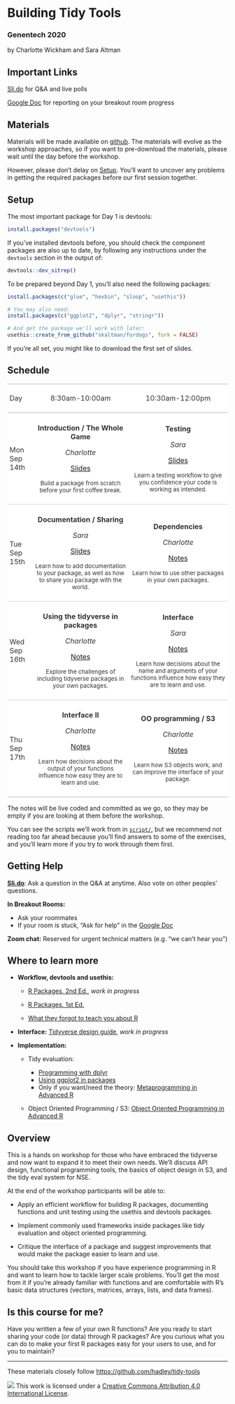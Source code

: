 
<!-- README.md is generated from README.Rmd. Please edit that file -->

# Building Tidy Tools

### Genentech 2020

by Charlotte Wickham and Sara Altman

## Important Links

[Sli.do](https://app.sli.do/event/71rqfi1i) for Q\&A and live polls

[Google
Doc](https://docs.google.com/document/d/1vahqtJ2d8zoidy1jZ19w3fxEBNWXY0YSarwtuoo-rkA/edit?usp=sharing)
for reporting on your breakout room progress

## Materials

Materials will be made available on
[github](https://github.com/cwickham/genentech-build-tidy-tools). The
materials will evolve as the workshop approaches, so if you want to
pre-download the materials, please wait until the day before the
workshop.

However, please don’t delay on [Setup](#setup). You’ll want to uncover
any problems in getting the required packages before our first session
together.

## Setup

<!-- Fix later to generate from content of repo like https://github.com/hadley/tidy-tools/blob/master/README.Rmd -->

The most important package for Day 1 is devtools:

``` r
install.packages("devtools")
```

If you’ve installed devtools before, you should check the component
packages are also up to date, by following any instructions under the
`devtools` section in the output of:

``` r
devtools::dev_sitrep()
```

To be prepared beyond Day 1, you’ll also need the following packages:

``` r
install.packages(c("glue", "hexbin", "sloop", "usethis"))
```

``` r
# You may also need:
install.packages(c("ggplot2", "dplyr", "stringr"))

# And get the package we'll work with later:
usethis::create_from_github("skaltman/fordogs", fork = FALSE)
```

<!-- 
* When you're done, put a green post-it on your computer. 
* If you need help, put up a pink post-it.
-->

If you’re all set, you might like to download the first set of slides.

## Schedule

<!--html_preserve-->

<table style="font-family: -apple-system, BlinkMacSystemFont, 'Segoe UI', Roboto, Oxygen, Ubuntu, Cantarell, 'Helvetica Neue', 'Fira Sans', 'Droid Sans', Arial, sans-serif; display: table; border-collapse: collapse; margin-left: auto; margin-right: auto; color: #333333; font-size: 16px; background-color: #FFFFFF; width: auto; border-top-style: solid; border-top-width: 2px; border-top-color: #A8A8A8; border-right-style: none; border-right-width: 2px; border-right-color: #D3D3D3; border-bottom-style: solid; border-bottom-width: 2px; border-bottom-color: #A8A8A8; border-left-style: none; border-left-width: 2px; border-left-color: #D3D3D3;">

<thead style="border-top-style: solid; border-top-width: 2px; border-top-color: #D3D3D3; border-bottom-style: solid; border-bottom-width: 2px; border-bottom-color: #D3D3D3; border-left-style: none; border-left-width: 1px; border-left-color: #D3D3D3; border-right-style: none; border-right-width: 1px; border-right-color: #D3D3D3;">

<tr>

<th style="color: #333333; background-color: #FFFFFF; font-size: 100%; font-weight: normal; text-transform: inherit; border-left-style: none; border-left-width: 1px; border-left-color: #D3D3D3; border-right-style: none; border-right-width: 1px; border-right-color: #D3D3D3; vertical-align: bottom; padding-top: 5px; padding-bottom: 6px; padding-left: 5px; padding-right: 5px; overflow-x: hidden; text-align: left;" rowspan="1" colspan="1">

Day

</th>

<th style="color: #333333; background-color: #FFFFFF; font-size: 100%; font-weight: normal; text-transform: inherit; border-left-style: none; border-left-width: 1px; border-left-color: #D3D3D3; border-right-style: none; border-right-width: 1px; border-right-color: #D3D3D3; vertical-align: bottom; padding-top: 5px; padding-bottom: 6px; padding-left: 5px; padding-right: 5px; overflow-x: hidden; text-align: center;" rowspan="1" colspan="1">

8:30am-10:00am

</th>

<th style="color: #333333; background-color: #FFFFFF; font-size: 100%; font-weight: normal; text-transform: inherit; border-left-style: none; border-left-width: 1px; border-left-color: #D3D3D3; border-right-style: none; border-right-width: 1px; border-right-color: #D3D3D3; vertical-align: bottom; padding-top: 5px; padding-bottom: 6px; padding-left: 5px; padding-right: 5px; overflow-x: hidden; text-align: center;" rowspan="1" colspan="1">

10:30am-12:00pm

</th>

</tr>

</thead>

<tbody style="border-top-style: solid; border-top-width: 2px; border-top-color: #D3D3D3; border-bottom-style: solid; border-bottom-width: 2px; border-bottom-color: #D3D3D3;">

<tr>

<td style="padding-top: 8px; padding-bottom: 8px; padding-left: 5px; padding-right: 5px; margin: 10px; border-top-style: solid; border-top-width: 1px; border-top-color: #D3D3D3; border-left-style: none; border-left-width: 1px; border-left-color: #D3D3D3; border-right-style: none; border-right-width: 1px; border-right-color: #D3D3D3; vertical-align: middle; overflow-x: hidden; text-align: left;">

<div class="gt_from_md">

<p>

Mon Sep 14th

</p>

</div>

</td>

<td style="padding-top: 8px; padding-bottom: 8px; padding-left: 5px; padding-right: 5px; margin: 10px; border-top-style: solid; border-top-width: 1px; border-top-color: #D3D3D3; border-left-style: none; border-left-width: 1px; border-left-color: #D3D3D3; border-right-style: none; border-right-width: 1px; border-right-color: #D3D3D3; vertical-align: middle; overflow-x: hidden; text-align: center;">

<div class="gt_from_md">

<p>

<strong>Introduction / The Whole Game</strong>

</p>

<p>

<em>Charlotte</em>

</p>

<p>

<a href="https://github.com/cwickham/genentech-build-tidy-tools/raw/master/1-intro.pdf">Slides</a>

</p>

<p>

<small>Build a package from scratch before your first coffee
break.</small>

</p>

</div>

</td>

<td style="padding-top: 8px; padding-bottom: 8px; padding-left: 5px; padding-right: 5px; margin: 10px; border-top-style: solid; border-top-width: 1px; border-top-color: #D3D3D3; border-left-style: none; border-left-width: 1px; border-left-color: #D3D3D3; border-right-style: none; border-right-width: 1px; border-right-color: #D3D3D3; vertical-align: middle; overflow-x: hidden; text-align: center;">

<div class="gt_from_md">

<p>

<strong>Testing</strong>

</p>

<p>

<em>Sara</em>

</p>

<p>

<a href="https://github.com/cwickham/genentech-build-tidy-tools/raw/master/2-testing.pdf">Slides</a>

</p>

<p>

<small>Learn a testing workflow to give you confidence your code is
working as intended.</small>

</p>

</div>

</td>

</tr>

<tr>

<td style="padding-top: 8px; padding-bottom: 8px; padding-left: 5px; padding-right: 5px; margin: 10px; border-top-style: solid; border-top-width: 1px; border-top-color: #D3D3D3; border-left-style: none; border-left-width: 1px; border-left-color: #D3D3D3; border-right-style: none; border-right-width: 1px; border-right-color: #D3D3D3; vertical-align: middle; overflow-x: hidden; text-align: left;">

<div class="gt_from_md">

<p>

Tue Sep 15th

</p>

</div>

</td>

<td style="padding-top: 8px; padding-bottom: 8px; padding-left: 5px; padding-right: 5px; margin: 10px; border-top-style: solid; border-top-width: 1px; border-top-color: #D3D3D3; border-left-style: none; border-left-width: 1px; border-left-color: #D3D3D3; border-right-style: none; border-right-width: 1px; border-right-color: #D3D3D3; vertical-align: middle; overflow-x: hidden; text-align: center;">

<div class="gt_from_md">

<p>

<strong>Documentation / Sharing</strong>

</p>

<p>

<em>Sara</em>

</p>

<p>

<a href="https://github.com/cwickham/genentech-build-tidy-tools/raw/master/3-sharing.pdf">Slides</a>

</p>

<p>

<small>Learn how to add documentation to your package, as well as how to
share you package with the world.</small>

</p>

</div>

</td>

<td style="padding-top: 8px; padding-bottom: 8px; padding-left: 5px; padding-right: 5px; margin: 10px; border-top-style: solid; border-top-width: 1px; border-top-color: #D3D3D3; border-left-style: none; border-left-width: 1px; border-left-color: #D3D3D3; border-right-style: none; border-right-width: 1px; border-right-color: #D3D3D3; vertical-align: middle; overflow-x: hidden; text-align: center;">

<div class="gt_from_md">

<p>

<strong>Dependencies</strong>

</p>

<p>

<em>Charlotte</em>

</p>

<p>

<a href="notes/4-dependencies.Rmd">Notes</a>

</p>

<p>

<small>Learn how to use other packages in your own packages.</small>

</p>

</div>

</td>

</tr>

<tr>

<td style="padding-top: 8px; padding-bottom: 8px; padding-left: 5px; padding-right: 5px; margin: 10px; border-top-style: solid; border-top-width: 1px; border-top-color: #D3D3D3; border-left-style: none; border-left-width: 1px; border-left-color: #D3D3D3; border-right-style: none; border-right-width: 1px; border-right-color: #D3D3D3; vertical-align: middle; overflow-x: hidden; text-align: left;">

<div class="gt_from_md">

<p>

Wed Sep 16th

</p>

</div>

</td>

<td style="padding-top: 8px; padding-bottom: 8px; padding-left: 5px; padding-right: 5px; margin: 10px; border-top-style: solid; border-top-width: 1px; border-top-color: #D3D3D3; border-left-style: none; border-left-width: 1px; border-left-color: #D3D3D3; border-right-style: none; border-right-width: 1px; border-right-color: #D3D3D3; vertical-align: middle; overflow-x: hidden; text-align: center;">

<div class="gt_from_md">

<p>

<strong>Using the tidyverse in packages</strong>

</p>

<p>

<em>Charlotte</em>

</p>

<p>

<a href="notes/5-tidyverse.Rmd">Notes</a>

</p>

<p>

<small>Explore the challenges of including tidyverse packages in your
own packages.</small>

</p>

</div>

</td>

<td style="padding-top: 8px; padding-bottom: 8px; padding-left: 5px; padding-right: 5px; margin: 10px; border-top-style: solid; border-top-width: 1px; border-top-color: #D3D3D3; border-left-style: none; border-left-width: 1px; border-left-color: #D3D3D3; border-right-style: none; border-right-width: 1px; border-right-color: #D3D3D3; vertical-align: middle; overflow-x: hidden; text-align: center;">

<div class="gt_from_md">

<p>

<strong>Interface</strong>

</p>

<p>

<em>Sara</em>

</p>

<p>

<a href="notes/6-interface.Rmd">Notes</a>

</p>

<p>

<small>Learn how decisions about the name and arguments of your
functions influence how easy they are to learn and use.</small>

</p>

</div>

</td>

</tr>

<tr>

<td style="padding-top: 8px; padding-bottom: 8px; padding-left: 5px; padding-right: 5px; margin: 10px; border-top-style: solid; border-top-width: 1px; border-top-color: #D3D3D3; border-left-style: none; border-left-width: 1px; border-left-color: #D3D3D3; border-right-style: none; border-right-width: 1px; border-right-color: #D3D3D3; vertical-align: middle; overflow-x: hidden; text-align: left;">

<div class="gt_from_md">

<p>

Thu Sep 17th

</p>

</div>

</td>

<td style="padding-top: 8px; padding-bottom: 8px; padding-left: 5px; padding-right: 5px; margin: 10px; border-top-style: solid; border-top-width: 1px; border-top-color: #D3D3D3; border-left-style: none; border-left-width: 1px; border-left-color: #D3D3D3; border-right-style: none; border-right-width: 1px; border-right-color: #D3D3D3; vertical-align: middle; overflow-x: hidden; text-align: center;">

<div class="gt_from_md">

<p>

<strong>Interface II</strong>

</p>

<p>

<em>Charlotte</em>

</p>

<p>

<a href="notes/7-interface-ii.Rmd">Notes</a>

</p>

<p>

<small>Learn how decisions about the output of your functions influence
how easy they are to learn and use.</small>

</p>

</div>

</td>

<td style="padding-top: 8px; padding-bottom: 8px; padding-left: 5px; padding-right: 5px; margin: 10px; border-top-style: solid; border-top-width: 1px; border-top-color: #D3D3D3; border-left-style: none; border-left-width: 1px; border-left-color: #D3D3D3; border-right-style: none; border-right-width: 1px; border-right-color: #D3D3D3; vertical-align: middle; overflow-x: hidden; text-align: center;">

<div class="gt_from_md">

<p>

<strong>OO programming / S3</strong>

</p>

<p>

<em>Charlotte</em>

</p>

<p>

<a href="notes/8-oop.Rmd">Notes</a>

</p>

<p>

<small>Learn how S3 objects work, and can improve the interface of your
package.</small>

</p>

</div>

</td>

</tr>

</tbody>

</table>

<!--/html_preserve-->

The notes will be live coded and committed as we go, so they may be
empty if you are looking at them before the workshop.

You can see the scripts we’ll work from in [`script/`](script/), but we
recommend not reading too far ahead because you’ll find answers to some
of the exercises, and you’ll learn more if you try to work through them
first.

## Getting Help

[**Sli.do**](https://app.sli.do/event/71rqfi1i): Ask a question in the
Q\&A at anytime. Also vote on other peoples’ questions.

**In Breakout Rooms:**

  - Ask your roommates
  - If your room is stuck, “Ask for help” in the [Google
    Doc](https://docs.google.com/document/d/1vahqtJ2d8zoidy1jZ19w3fxEBNWXY0YSarwtuoo-rkA/edit?usp=sharing)

**Zoom chat:** Reserved for urgent technical matters (e.g. “we can’t
hear you”)

## Where to learn more

  - **Workflow, devtools and usethis:**
    
      - [R Packages, 2nd Ed.](https://r-pkgs.org/), *work in progress*
    
      - [R Packages, 1st Ed.](http://r-pkgs.had.co.nz/)
    
      - [What they forgot to teach you about R](https://rstats.wtf/)

  - **Interface:** [Tidyverse design
    guide](https://design.tidyverse.org/), *work in progress*

  - **Implementation:**
    
      - Tidy evaluation:
        
          - [Programming with
            dplyr](https://dplyr.tidyverse.org/dev/articles/programming.html)
          - [Using ggplot2 in
            packages](https://ggplot2.tidyverse.org/dev/articles/ggplot2-in-packages.html)
          - Only if you want/need the theory: [Metaprogramming in
            Advanced R](https://adv-r.hadley.nz/metaprogramming.html)
    
      - Object Oriented Programming / S3: [Object Oriented Programming
        in Advanced R](https://adv-r.hadley.nz/oo.html)

## Overview

This is a hands on workshop for those who have embraced the tidyverse
and now want to expand it to meet their own needs. We’ll discuss API
design, functional programming tools, the basics of object design in S3,
and the tidy eval system for NSE.

At the end of the workshop participants will be able to:

  - Apply an efficient workflow for building R packages, documenting
    functions and unit testing using the usethis and devtools packages.

  - Implement commonly used frameworks inside packages like tidy
    evaluation and object oriented programming.

  - Critique the interface of a package and suggest improvements that
    would make the package easier to learn and use.

You should take this workshop if you have experience programming in R
and want to learn how to tackle larger scale problems. You’ll get the
most from it if you’re already familiar with functions and are
comfortable with R’s basic data structures (vectors, matrices, arrays,
lists, and data frames).

## Is this course for me?

Have you written a few of your own R functions? Are you ready to start
sharing your code (or data) through R packages? Are you curious what you
can do to make your first R packages easy for your users to use, and for
you to maintain?

-----

These materials closely follow <https://github.com/hadley/tidy-tools>

![](https://i.creativecommons.org/l/by/4.0/88x31.png) This work is
licensed under a [Creative Commons Attribution 4.0 International
License](https://creativecommons.org/licenses/by/4.0/).
